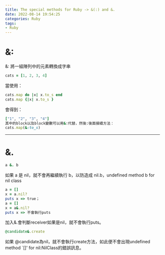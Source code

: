 ```yaml
---
title: The special methods for Ruby -> &(:) and &.
date: 2022-08-14 19:54:25
categories: Ruby
tags: 
- Ruby
---
```


# &:

&: 將一組陣列中的元素轉換成字串

```ruby
cats = [1, 2, 3, 4]
```
<!-- more -->

當使用：
```ruby
cats.map do |x| x.to_s end
cats.map {|x| x.to_s }
```
會得到：
```ruby
["1", "2", "3", "4"]
其中的block以及block變數可以用&:代替，然後:後面接續方法：
cats.map(&:to_s)
```

---

# &.

```ruby
a &. b
```

如果 a 是 nil，就不會再繼續執行 b，以防造成 nil.b，undefined method b for nil class

```ruby
a = []
x = a.nil?
puts x => true；
a = []
x = a&.nil?
puts x => 不會執行puts
```

加入&.會判斷receiver如果是nil，就不會執行puts。

```ruby
@candidate&.create
```
如果 @candidate為nil，就不會執行create方法，如此便不會出現undefined method `[]' for nil:NilClass的錯誤訊息。